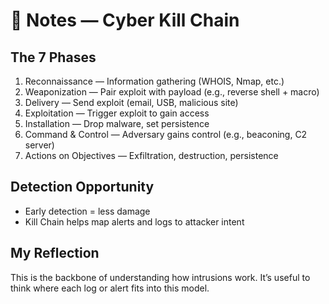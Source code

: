 # 🎯 Notes — Cyber Kill Chain

## The 7 Phases

1. Reconnaissance — Information gathering (WHOIS, Nmap, etc.)
2. Weaponization — Pair exploit with payload (e.g., reverse shell + macro)
3. Delivery — Send exploit (email, USB, malicious site)
4. Exploitation — Trigger exploit to gain access
5. Installation — Drop malware, set persistence
6. Command & Control — Adversary gains control (e.g., beaconing, C2 server)
7. Actions on Objectives — Exfiltration, destruction, persistence

## Detection Opportunity

- Early detection = less damage
- Kill Chain helps map alerts and logs to attacker intent

## My Reflection

This is the backbone of understanding how intrusions work. It’s useful to think where each log or alert fits into this model.
